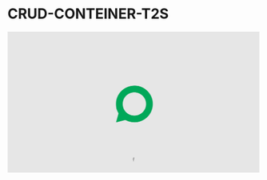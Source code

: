 # CRUD-CONTEINER-T2S
![CHEESE!](https://github.com/Arthur756/CRUD-CONTEINER/blob/26739a629754776b8b6d3fc19b70f6cc1e5c1098/1_sFJu-pUVb1RZQRtW7SNl8A.png)
